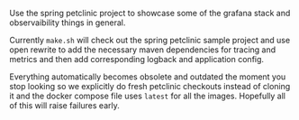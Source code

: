 Use the spring petclinic project to showcase some of the grafana stack and observaibility things in general.

Currently `make.sh` will check out the spring petclinic sample project and use open rewrite to add the necessary maven dependencies for tracing and metrics and then add corresponding logback and application config. 

Everything automatically becomes obsolete and outdated the moment you stop looking so we explicitly do fresh petclinic checkouts instead of cloning it and the docker compose file uses `latest` for all the images. Hopefully all of this will raise failures early.
